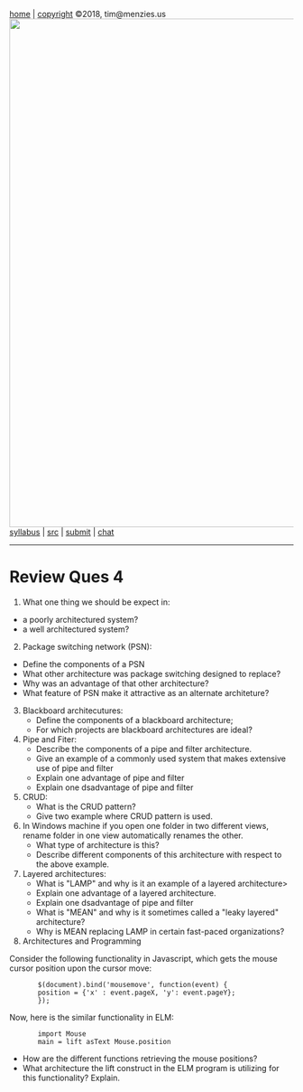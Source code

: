 [home](http://tiny.cc/seng18) |
[copyright](https://github.com/txt/seng18/blob/master/LICENSE.md) &copy;2018, tim&commat;menzies.us
<br>
[<img width=900 src="https://raw.githubusercontent.com/txt/seng18/master/img/banner.png">](http://tiny.cc/seng18)<br>
[syllabus](https://github.com/txt/seng18/blob/master/doc/syllabus.md) |
[src](https://github.com/txt/seng18/tree/master/src) |
[submit](http://tiny.cc/seng18give) |
[chat](https://seng18.slack.com/)


______



# Review Ques 4

1. What one thing we should be expect in:
  - a poorly architectured system?
  - a well architectured  system?
2. Package switching network (PSN):
  - Define the components of a PSN
  - What other architecture was package switching designed to replace?
  - Why was an advantage of that other architecture?
  - What feature of PSN make it attractive as an alternate architeture?
3. Blackboard architecutures:
   - Define the components of a blackboard architecture;
   - For which projects are  blackboard architectures are ideal?  
4. Pipe and Fiter:
   - Describe the components of a pipe and filter architecture.
   -  Give an example of a commonly used system that makes extensive use
         of pipe and filter
   - Explain one advantage of pipe and filter
   - Explain one dsadvantage of pipe and filter
5. CRUD:
    - What is the CRUD pattern?
    - Give two example where CRUD pattern is used.  
6. In Windows
    machine if you open one folder in two different views, rename folder in
    one view automatically renames the other.
    - What type of architecture is this?  
    - Describe different components of this architecture with respect to the above example.
7. Layered architectures:
    - What is "LAMP" and why is it an example of a layered architecture>
    - Explain one advantage of a layered architecture.
    - Explain one dsadvantage of pipe and filter
    - What is "MEAN" and why is it sometimes called a "leaky layered" architecture?
    - Why is MEAN replacing LAMP in certain fast-paced organizations?
8. Architectures and Programming
       
       
Consider the following functionality in Javascript, which gets the mouse cursor position upon the cursor move:



```    
       $(document).bind('mousemove', function(event) {
       position = {'x' : event.pageX, 'y': event.pageY};
       });
```

Now, here is the similar functionality in ELM:

```
       import Mouse
       main = lift asText Mouse.position
```

-  How are the different functions retrieving the mouse positions?
-  What architecture the lift construct in the ELM program is utilizing for this functionality? Explain.

